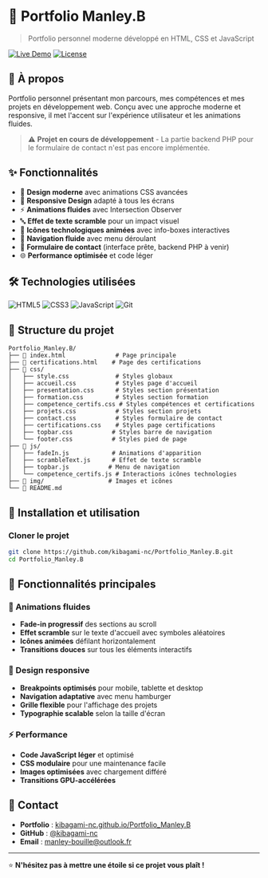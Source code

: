 # 🌟 Portfolio Manley.B

> Portfolio personnel moderne développé en HTML, CSS et JavaScript

[![Live Demo](https://img.shields.io/badge/Live%20Demo-Visit%20Site-brightgreen?style=for-the-badge)](https://kibagami-nc.github.io/Portfolio_Manley.B/)
[![License](https://img.shields.io/badge/License-MIT-blue?style=for-the-badge)](LICENSE)

## 📖 À propos

Portfolio personnel présentant mon parcours, mes compétences et mes projets en développement web. Conçu avec une approche moderne et responsive, il met l'accent sur l'expérience utilisateur et les animations fluides.

> ⚠️ **Projet en cours de développement** - La partie backend PHP pour le formulaire de contact n'est pas encore implémentée.

## ✨ Fonctionnalités

- 🎨 **Design moderne** avec animations CSS avancées
- 📱 **Responsive Design** adapté à tous les écrans
- ⚡ **Animations fluides** avec Intersection Observer
- 🔤 **Effet de texte scramble** pour un impact visuel
- 🚀 **Icônes technologiques animées** avec info-boxes interactives
- 🎯 **Navigation fluide** avec menu déroulant
- 📧 **Formulaire de contact** (interface prête, backend PHP à venir)
- 🌐 **Performance optimisée** et code léger

## 🛠️ Technologies utilisées

![HTML5](https://img.shields.io/badge/HTML5-E34F26?style=flat&logo=html5&logoColor=white)
![CSS3](https://img.shields.io/badge/CSS3-1572B6?style=flat&logo=css3&logoColor=white)
![JavaScript](https://img.shields.io/badge/JavaScript-F7DF1E?style=flat&logo=javascript&logoColor=black)
![Git](https://img.shields.io/badge/Git-F05032?style=flat&logo=git&logoColor=white)

## 📂 Structure du projet

```
Portfolio_Manley.B/
├── 📄 index.html              # Page principale
├── 📄 certifications.html    # Page des certifications
├── 📁 css/
│   ├── style.css             # Styles globaux
│   ├── accueil.css           # Styles page d'accueil
│   ├── presentation.css      # Styles section présentation
│   ├── formation.css         # Styles section formation
│   ├── competence_certifs.css # Styles compétences et certifications
│   ├── projets.css           # Styles section projets
│   ├── contact.css           # Styles formulaire de contact
│   ├── certifications.css    # Styles page certifications
│   ├── topbar.css           # Styles barre de navigation
│   └── footer.css           # Styles pied de page
├── 📁 js/
│   ├── fadeIn.js            # Animations d'apparition
│   ├── scrambleText.js      # Effet de texte scramble
│   ├── topbar.js           # Menu de navigation
│   └── competence_certifs.js # Interactions icônes technologies
├── 📁 img/                  # Images et icônes
└── 📄 README.md
```

## 🚀 Installation et utilisation

### Cloner le projet
```bash
git clone https://github.com/kibagami-nc/Portfolio_Manley.B.git
cd Portfolio_Manley.B
```

## 🎨 Fonctionnalités principales

### 🌊 Animations fluides
- **Fade-in progressif** des sections au scroll
- **Effet scramble** sur le texte d'accueil avec symboles aléatoires
- **Icônes animées** défilant horizontalement
- **Transitions douces** sur tous les éléments interactifs

### 📱 Design responsive
- **Breakpoints optimisés** pour mobile, tablette et desktop
- **Navigation adaptative** avec menu hamburger
- **Grille flexible** pour l'affichage des projets
- **Typographie scalable** selon la taille d'écran

### ⚡ Performance
- **Code JavaScript léger** et optimisé
- **CSS modulaire** pour une maintenance facile
- **Images optimisées** avec chargement différé
- **Transitions GPU-accélérées**

## 📧 Contact

- **Portfolio** : [kibagami-nc.github.io/Portfolio_Manley.B](https://kibagami-nc.github.io/Portfolio_Manley.B/)
- **GitHub** : [@kibagami-nc](https://github.com/kibagami-nc)
- **Email** : manley-bouille@outlook.fr

---

⭐ **N'hésitez pas à mettre une étoile si ce projet vous plaît !**
